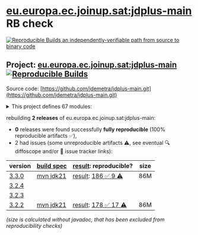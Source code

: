 [eu.europa.ec.joinup.sat:jdplus-main](https://central.sonatype.com/artifact/eu.europa.ec.joinup.sat/jdplus-main/versions) RB check
=======

[![Reproducible Builds](https://reproducible-builds.org/images/logos/rb.svg) an independently-verifiable path from source to binary code](https://reproducible-builds.org/)

## Project: [eu.europa.ec.joinup.sat:jdplus-main](https://central.sonatype.com/artifact/eu.europa.ec.joinup.sat/jdplus-main/versions) [![Reproducible Builds](https://img.shields.io/endpoint?url=https://raw.githubusercontent.com/jvm-repo-rebuild/reproducible-central/master/content/eu/europa/ec/joinup/sat/jdplus-main/badge.json)](https://github.com/jvm-repo-rebuild/reproducible-central/blob/master/content/eu/europa/ec/joinup/sat/jdplus-main/README.md)

Source code: [https://github.com/jdemetra/jdplus-main.git](https://github.com/jdemetra/jdplus-main.git)

<details><summary>This project defines 67 modules:</summary>

* [eu.europa.ec.joinup.sat:jdplus-main](https://central.sonatype.com/artifact/eu.europa.ec.joinup.sat/jdplus-main/overview)
* [eu.europa.ec.joinup.sat:jdplus-main-base](https://central.sonatype.com/artifact/eu.europa.ec.joinup.sat/jdplus-main-base/overview)
* [eu.europa.ec.joinup.sat:jdplus-main-bom](https://central.sonatype.com/artifact/eu.europa.ec.joinup.sat/jdplus-main-bom/overview)
* [eu.europa.ec.joinup.sat:jdplus-main-cli](https://central.sonatype.com/artifact/eu.europa.ec.joinup.sat/jdplus-main-cli/overview)
* [eu.europa.ec.joinup.sat:jdplus-main-cli-bin](https://central.sonatype.com/artifact/eu.europa.ec.joinup.sat/jdplus-main-cli-bin/overview)
* [eu.europa.ec.joinup.sat:jdplus-main-cli-design](https://central.sonatype.com/artifact/eu.europa.ec.joinup.sat/jdplus-main-cli-design/overview)
* [eu.europa.ec.joinup.sat:jdplus-main-desktop](https://central.sonatype.com/artifact/eu.europa.ec.joinup.sat/jdplus-main-desktop/overview)
* [eu.europa.ec.joinup.sat:jdplus-main-desktop-bin](https://central.sonatype.com/artifact/eu.europa.ec.joinup.sat/jdplus-main-desktop-bin/overview)
* [eu.europa.ec.joinup.sat:jdplus-main-desktop-branding](https://central.sonatype.com/artifact/eu.europa.ec.joinup.sat/jdplus-main-desktop-branding/overview)
* [eu.europa.ec.joinup.sat:jdplus-main-desktop-design](https://central.sonatype.com/artifact/eu.europa.ec.joinup.sat/jdplus-main-desktop-design/overview)
* [eu.europa.ec.joinup.sat:jdplus-sa-base-api](https://central.sonatype.com/artifact/eu.europa.ec.joinup.sat/jdplus-sa-base-api/overview)
* [eu.europa.ec.joinup.sat:jdplus-sa-base-core](https://central.sonatype.com/artifact/eu.europa.ec.joinup.sat/jdplus-sa-base-core/overview)
* [eu.europa.ec.joinup.sat:jdplus-sa-base-csv](https://central.sonatype.com/artifact/eu.europa.ec.joinup.sat/jdplus-sa-base-csv/overview)
* [eu.europa.ec.joinup.sat:jdplus-sa-base-information](https://central.sonatype.com/artifact/eu.europa.ec.joinup.sat/jdplus-sa-base-information/overview)
* [eu.europa.ec.joinup.sat:jdplus-sa-base-parent](https://central.sonatype.com/artifact/eu.europa.ec.joinup.sat/jdplus-sa-base-parent/overview)
* [eu.europa.ec.joinup.sat:jdplus-sa-base-protobuf](https://central.sonatype.com/artifact/eu.europa.ec.joinup.sat/jdplus-sa-base-protobuf/overview)
* [eu.europa.ec.joinup.sat:jdplus-sa-base-r](https://central.sonatype.com/artifact/eu.europa.ec.joinup.sat/jdplus-sa-base-r/overview)
* [eu.europa.ec.joinup.sat:jdplus-sa-base-workspace](https://central.sonatype.com/artifact/eu.europa.ec.joinup.sat/jdplus-sa-base-workspace/overview)
* [eu.europa.ec.joinup.sat:jdplus-sa-base-xml](https://central.sonatype.com/artifact/eu.europa.ec.joinup.sat/jdplus-sa-base-xml/overview)
* [eu.europa.ec.joinup.sat:jdplus-sa-cli-plugin](https://central.sonatype.com/artifact/eu.europa.ec.joinup.sat/jdplus-sa-cli-plugin/overview)
* [eu.europa.ec.joinup.sat:jdplus-sa-desktop-plugin](https://central.sonatype.com/artifact/eu.europa.ec.joinup.sat/jdplus-sa-desktop-plugin/overview)
* [eu.europa.ec.joinup.sat:jdplus-spreadsheet-base-api](https://central.sonatype.com/artifact/eu.europa.ec.joinup.sat/jdplus-spreadsheet-base-api/overview)
* [eu.europa.ec.joinup.sat:jdplus-spreadsheet-base-parent](https://central.sonatype.com/artifact/eu.europa.ec.joinup.sat/jdplus-spreadsheet-base-parent/overview)
* [eu.europa.ec.joinup.sat:jdplus-spreadsheet-base-r](https://central.sonatype.com/artifact/eu.europa.ec.joinup.sat/jdplus-spreadsheet-base-r/overview)
* [eu.europa.ec.joinup.sat:jdplus-spreadsheet-cli-plugin](https://central.sonatype.com/artifact/eu.europa.ec.joinup.sat/jdplus-spreadsheet-cli-plugin/overview)
* [eu.europa.ec.joinup.sat:jdplus-spreadsheet-desktop-plugin](https://central.sonatype.com/artifact/eu.europa.ec.joinup.sat/jdplus-spreadsheet-desktop-plugin/overview)
* [eu.europa.ec.joinup.sat:jdplus-sql-base-api](https://central.sonatype.com/artifact/eu.europa.ec.joinup.sat/jdplus-sql-base-api/overview)
* [eu.europa.ec.joinup.sat:jdplus-sql-base-parent](https://central.sonatype.com/artifact/eu.europa.ec.joinup.sat/jdplus-sql-base-parent/overview)
* [eu.europa.ec.joinup.sat:jdplus-sql-cli-plugin](https://central.sonatype.com/artifact/eu.europa.ec.joinup.sat/jdplus-sql-cli-plugin/overview)
* [eu.europa.ec.joinup.sat:jdplus-sql-desktop-plugin](https://central.sonatype.com/artifact/eu.europa.ec.joinup.sat/jdplus-sql-desktop-plugin/overview)
* [eu.europa.ec.joinup.sat:jdplus-text-base-api](https://central.sonatype.com/artifact/eu.europa.ec.joinup.sat/jdplus-text-base-api/overview)
* [eu.europa.ec.joinup.sat:jdplus-text-base-parent](https://central.sonatype.com/artifact/eu.europa.ec.joinup.sat/jdplus-text-base-parent/overview)
* [eu.europa.ec.joinup.sat:jdplus-text-base-r](https://central.sonatype.com/artifact/eu.europa.ec.joinup.sat/jdplus-text-base-r/overview)
* [eu.europa.ec.joinup.sat:jdplus-text-cli-plugin](https://central.sonatype.com/artifact/eu.europa.ec.joinup.sat/jdplus-text-cli-plugin/overview)
* [eu.europa.ec.joinup.sat:jdplus-text-desktop-plugin](https://central.sonatype.com/artifact/eu.europa.ec.joinup.sat/jdplus-text-desktop-plugin/overview)
* [eu.europa.ec.joinup.sat:jdplus-toolkit-base-api](https://central.sonatype.com/artifact/eu.europa.ec.joinup.sat/jdplus-toolkit-base-api/overview)
* [eu.europa.ec.joinup.sat:jdplus-toolkit-base-core](https://central.sonatype.com/artifact/eu.europa.ec.joinup.sat/jdplus-toolkit-base-core/overview)
* [eu.europa.ec.joinup.sat:jdplus-toolkit-base-information](https://central.sonatype.com/artifact/eu.europa.ec.joinup.sat/jdplus-toolkit-base-information/overview)
* [eu.europa.ec.joinup.sat:jdplus-toolkit-base-parent](https://central.sonatype.com/artifact/eu.europa.ec.joinup.sat/jdplus-toolkit-base-parent/overview)
* [eu.europa.ec.joinup.sat:jdplus-toolkit-base-protobuf](https://central.sonatype.com/artifact/eu.europa.ec.joinup.sat/jdplus-toolkit-base-protobuf/overview)
* [eu.europa.ec.joinup.sat:jdplus-toolkit-base-r](https://central.sonatype.com/artifact/eu.europa.ec.joinup.sat/jdplus-toolkit-base-r/overview)
* [eu.europa.ec.joinup.sat:jdplus-toolkit-base-tsp](https://central.sonatype.com/artifact/eu.europa.ec.joinup.sat/jdplus-toolkit-base-tsp/overview)
* [eu.europa.ec.joinup.sat:jdplus-toolkit-base-tspbridge](https://central.sonatype.com/artifact/eu.europa.ec.joinup.sat/jdplus-toolkit-base-tspbridge/overview)
* [eu.europa.ec.joinup.sat:jdplus-toolkit-base-workspace](https://central.sonatype.com/artifact/eu.europa.ec.joinup.sat/jdplus-toolkit-base-workspace/overview)
* [eu.europa.ec.joinup.sat:jdplus-toolkit-base-xml](https://central.sonatype.com/artifact/eu.europa.ec.joinup.sat/jdplus-toolkit-base-xml/overview)
* [eu.europa.ec.joinup.sat:jdplus-toolkit-cli-plugin](https://central.sonatype.com/artifact/eu.europa.ec.joinup.sat/jdplus-toolkit-cli-plugin/overview)
* [eu.europa.ec.joinup.sat:jdplus-toolkit-desktop-plugin](https://central.sonatype.com/artifact/eu.europa.ec.joinup.sat/jdplus-toolkit-desktop-plugin/overview)
* [eu.europa.ec.joinup.sat:jdplus-tramoseats-base-api](https://central.sonatype.com/artifact/eu.europa.ec.joinup.sat/jdplus-tramoseats-base-api/overview)
* [eu.europa.ec.joinup.sat:jdplus-tramoseats-base-core](https://central.sonatype.com/artifact/eu.europa.ec.joinup.sat/jdplus-tramoseats-base-core/overview)
* [eu.europa.ec.joinup.sat:jdplus-tramoseats-base-information](https://central.sonatype.com/artifact/eu.europa.ec.joinup.sat/jdplus-tramoseats-base-information/overview)
* [eu.europa.ec.joinup.sat:jdplus-tramoseats-base-parent](https://central.sonatype.com/artifact/eu.europa.ec.joinup.sat/jdplus-tramoseats-base-parent/overview)
* [eu.europa.ec.joinup.sat:jdplus-tramoseats-base-protobuf](https://central.sonatype.com/artifact/eu.europa.ec.joinup.sat/jdplus-tramoseats-base-protobuf/overview)
* [eu.europa.ec.joinup.sat:jdplus-tramoseats-base-r](https://central.sonatype.com/artifact/eu.europa.ec.joinup.sat/jdplus-tramoseats-base-r/overview)
* [eu.europa.ec.joinup.sat:jdplus-tramoseats-base-workspace](https://central.sonatype.com/artifact/eu.europa.ec.joinup.sat/jdplus-tramoseats-base-workspace/overview)
* [eu.europa.ec.joinup.sat:jdplus-tramoseats-base-xml](https://central.sonatype.com/artifact/eu.europa.ec.joinup.sat/jdplus-tramoseats-base-xml/overview)
* [eu.europa.ec.joinup.sat:jdplus-tramoseats-cli-plugin](https://central.sonatype.com/artifact/eu.europa.ec.joinup.sat/jdplus-tramoseats-cli-plugin/overview)
* [eu.europa.ec.joinup.sat:jdplus-tramoseats-desktop-plugin](https://central.sonatype.com/artifact/eu.europa.ec.joinup.sat/jdplus-tramoseats-desktop-plugin/overview)
* [eu.europa.ec.joinup.sat:jdplus-x13-base-api](https://central.sonatype.com/artifact/eu.europa.ec.joinup.sat/jdplus-x13-base-api/overview)
* [eu.europa.ec.joinup.sat:jdplus-x13-base-core](https://central.sonatype.com/artifact/eu.europa.ec.joinup.sat/jdplus-x13-base-core/overview)
* [eu.europa.ec.joinup.sat:jdplus-x13-base-information](https://central.sonatype.com/artifact/eu.europa.ec.joinup.sat/jdplus-x13-base-information/overview)
* [eu.europa.ec.joinup.sat:jdplus-x13-base-parent](https://central.sonatype.com/artifact/eu.europa.ec.joinup.sat/jdplus-x13-base-parent/overview)
* [eu.europa.ec.joinup.sat:jdplus-x13-base-protobuf](https://central.sonatype.com/artifact/eu.europa.ec.joinup.sat/jdplus-x13-base-protobuf/overview)
* [eu.europa.ec.joinup.sat:jdplus-x13-base-r](https://central.sonatype.com/artifact/eu.europa.ec.joinup.sat/jdplus-x13-base-r/overview)
* [eu.europa.ec.joinup.sat:jdplus-x13-base-workspace](https://central.sonatype.com/artifact/eu.europa.ec.joinup.sat/jdplus-x13-base-workspace/overview)
* [eu.europa.ec.joinup.sat:jdplus-x13-base-xml](https://central.sonatype.com/artifact/eu.europa.ec.joinup.sat/jdplus-x13-base-xml/overview)
* [eu.europa.ec.joinup.sat:jdplus-x13-cli-plugin](https://central.sonatype.com/artifact/eu.europa.ec.joinup.sat/jdplus-x13-cli-plugin/overview)
* [eu.europa.ec.joinup.sat:jdplus-x13-desktop-plugin](https://central.sonatype.com/artifact/eu.europa.ec.joinup.sat/jdplus-x13-desktop-plugin/overview)
</details>

rebuilding **2 releases** of eu.europa.ec.joinup.sat:jdplus-main:
- **0** releases were found successfully **fully reproducible** (100% reproducible artifacts :white_check_mark:),
- 2 had issues (some unreproducible artifacts :warning:, see eventual :mag: diffoscope and/or :memo: issue tracker links):

| version | [build spec](/BUILDSPEC.md) | [result](https://reproducible-builds.org/docs/jvm/): reproducible? | size |
| -- | --------- | ------ | -- |
| [3.3.0](https://central.sonatype.com/artifact/eu.europa.ec.joinup.sat/jdplus-main/3.3.0/pom) | [mvn jdk21](jdplus-main-3.3.0.buildspec) | [result](jdplus-main-3.3.0.buildinfo): [186 :white_check_mark:  9 :warning:](jdplus-main-3.3.0.buildcompare) | 86M |
| [3.2.4](https://central.sonatype.com/artifact/eu.europa.ec.joinup.sat/jdplus-main/3.2.4/pom) | | | |
| [3.2.3](https://central.sonatype.com/artifact/eu.europa.ec.joinup.sat/jdplus-main/3.2.3/pom) | | | |
| [3.2.2](https://central.sonatype.com/artifact/eu.europa.ec.joinup.sat/jdplus-main/3.2.2/pom) | [mvn jdk21](jdplus-main-3.2.2.buildspec) | [result](jdplus-main-3.2.2.buildinfo): [178 :white_check_mark:  17 :warning:](jdplus-main-3.2.2.buildcompare) | 86M |

<i>(size is calculated without javadoc, that has been excluded from reproducibility checks)</i>
